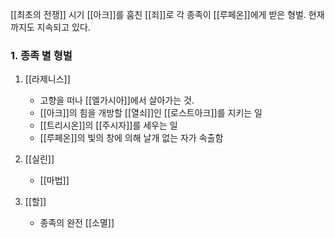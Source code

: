 
[[최초의 전쟁]] 시기 [[아크]]를 훔친 [[죄]]로 각 종족이 [[루페온]]에게 받은 형벌.
현재까지도 지속되고 있다.


### 1. 종족 별 형벌

1) [[라제니스]]
   - 고향을 떠나 [[엘가시아]]에서 살아가는 것. 
   - [[아크]]의 힘을 개방할 [[열쇠]]인 [[로스트아크]]를 지키는 일
   - [[트리시온]]의 [[주시자]]를 세우는 일
   - [[루페온]]의 빛의 창에 의해 날개 없는 자가 속출함
   
2) [[실린]]
   - [[마법]]
   
3) [[할]] 
   - 종족의 완전 [[소멸]]
   
